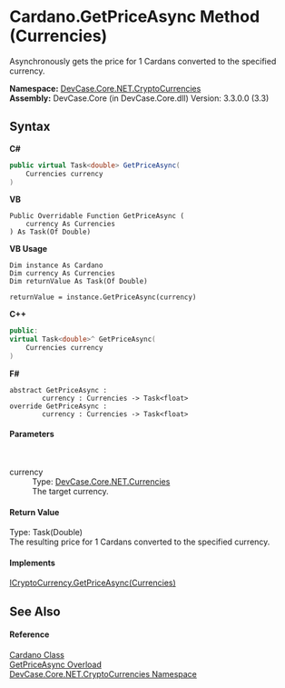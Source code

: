 # Cardano.GetPriceAsync Method (Currencies)
 

Asynchronously gets the price for 1 Cardans converted to the specified currency.

**Namespace:**&nbsp;<a href="N_DevCase_Core_NET_CryptoCurrencies">DevCase.Core.NET.CryptoCurrencies</a><br />**Assembly:**&nbsp;DevCase.Core (in DevCase.Core.dll) Version: 3.3.0.0 (3.3)

## Syntax

**C#**<br />
``` C#
public virtual Task<double> GetPriceAsync(
	Currencies currency
)
```

**VB**<br />
``` VB
Public Overridable Function GetPriceAsync ( 
	currency As Currencies
) As Task(Of Double)
```

**VB Usage**<br />
``` VB Usage
Dim instance As Cardano
Dim currency As Currencies
Dim returnValue As Task(Of Double)

returnValue = instance.GetPriceAsync(currency)
```

**C++**<br />
``` C++
public:
virtual Task<double>^ GetPriceAsync(
	Currencies currency
)
```

**F#**<br />
``` F#
abstract GetPriceAsync : 
        currency : Currencies -> Task<float> 
override GetPriceAsync : 
        currency : Currencies -> Task<float> 
```


#### Parameters
&nbsp;<dl><dt>currency</dt><dd>Type: <a href="T_DevCase_Core_NET_Currencies">DevCase.Core.NET.Currencies</a><br />The target currency.</dd></dl>

#### Return Value
Type: Task(Double)<br />The resulting price for 1 Cardans converted to the specified currency.

#### Implements
<a href="M_DevCase_Core_NET_ICryptoCurrency_GetPriceAsync">ICryptoCurrency.GetPriceAsync(Currencies)</a><br />

## See Also


#### Reference
<a href="T_DevCase_Core_NET_CryptoCurrencies_Cardano">Cardano Class</a><br /><a href="Overload_DevCase_Core_NET_CryptoCurrencies_Cardano_GetPriceAsync">GetPriceAsync Overload</a><br /><a href="N_DevCase_Core_NET_CryptoCurrencies">DevCase.Core.NET.CryptoCurrencies Namespace</a><br />